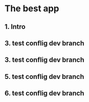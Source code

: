 # The best app
## 1. Intro
## 3. test conflig dev branch
## 3. test conflig dev branch
## 5. test conflig dev branch
## 6. test conflig dev branch
